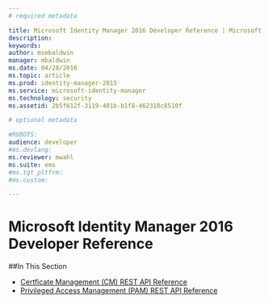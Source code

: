 ```yaml
---
# required metadata

title: Microsoft Identity Manager 2016 Developer Reference | Microsoft Identity Manager
description:
keywords:
author: msmbaldwin
manager: mbaldwin
ms.date: 04/28/2016
ms.topic: article
ms.prod: identity-manager-2015
ms.service: microsoft-identity-manager
ms.technology: security
ms.assetid: 2b5f612f-3119-401b-b1f8-462310c8510f

# optional metadata

#ROBOTS:
audience: developer
#ms.devlang:
ms.reviewer: mwahl
ms.suite: ems
#ms.tgt_pltfrm:
#ms.custom:

---
```


# Microsoft Identity Manager 2016 Developer Reference

##In This Section

- [Certficate Management (CM) REST API Reference](certificate-management-rest-api-reference.md)
- [Privileged Access Management (PAM) REST API Reference](privileged-access-management-rest-api-reference.md)
